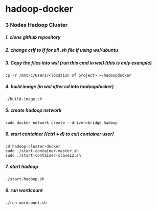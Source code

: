 ﻿# hadoop-docker

### 3 Nodes Hadoop Cluster

##### 1. clone github repository


##### 2. change crlf to lf for all .sh file if using wsl/ubuntu


##### 3. Copy the files into wsl (run this cmd in wsl) (this is only example)

```
cp -r /mnt/c/Users/<location of project> ~/hadoopdocker
```

##### 4. build image (in wsl after cd into hadoopdocker)

```
./build-image.sh
```

##### 5. create hadoop network

```
sudo docker network create --driver=bridge hadoop
```

##### 6. start container [(ctrl + d) to exit container user]

```
cd hadoop-cluster-docker
sudo ./start-container-master.sh
sudo ./start-container-slave12.sh
```

##### 7. start hadoop

```
./start-hadoop.sh
```

##### 6. run wordcount

```
./run-wordcount.sh
```
